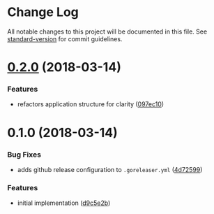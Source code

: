 # Change Log

All notable changes to this project will be documented in this file. See [standard-version](https://github.com/conventional-changelog/standard-version) for commit guidelines.

<a name="0.2.0"></a>
# [0.2.0](https://github.com/cludden/confd-template/compare/v0.1.0...v0.2.0) (2018-03-14)


### Features

* refactors application structure for clarity ([097ec10](https://github.com/cludden/confd-template/commit/097ec10))



<a name="0.1.0"></a>
# 0.1.0 (2018-03-14)


### Bug Fixes

* adds github release configuration to `.goreleaser.yml` ([4d72599](https://github.com/cludden/confd-template/commit/4d72599))


### Features

* initial implementation ([d9c5e2b](https://github.com/cludden/confd-template/commit/d9c5e2b))
